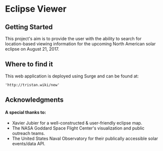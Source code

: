# Eclipse Viewer


## Getting Started

This project's aim is to provide the user with the ability to search for location-based viewing information for the upcoming North American solar eclipse on August 21, 2017.

## Where to find it

This web application is deployed using Surge and can be found at:

```
'http://tristan.wiki/new'
```

## Acknowledgments

#### A special thanks to:
* Xavier Jubier for a well-constructed & user-friendly eclipse map. 
* The NASA Goddard Space Flight Center's visualization and public outreach teams.
* The United States Naval Observatory for their publically accessible solar events/data API.


